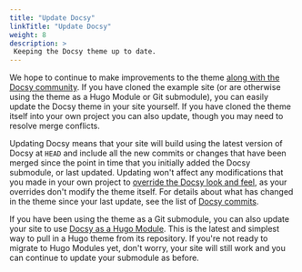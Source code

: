 ```yaml
---
title: "Update Docsy"
linkTitle: "Update Docsy"
weight: 8
description: >
 Keeping the Docsy theme up to date.
---
```


We hope to continue to make improvements to the theme [along with the Docsy community](/docs/contribution-guidelines/). 
If you have cloned the example site (or are otherwise using the theme as a Hugo Module or Git submodule), you can easily update the Docsy theme in your site yourself. If you have cloned the theme itself into your own project you can also update, though you may need to resolve merge conflicts.

Updating Docsy means that your site will build using the latest version of Docsy at `HEAD` and include 
all the new commits or changes that have been merged since the point in time that you initially added the Docsy 
submodule, or last updated. Updating won't affect any modifications that you made in your own project to 
[override the Docsy look and feel](/docs/adding-content/lookandfeel/), as your overrides 
don't modify the theme itself. For details about what has changed in the theme since your last update, see the list of 
[Docsy commits](https://github.com/google/docsy/commits/main).

If you have been using the theme as a Git submodule, you can also update your site to use [Docsy as a Hugo Module](/docs/theme-installation/docsy-as-module/). This is the latest and simplest way to pull in a Hugo theme from its repository. If you're not ready to migrate to Hugo Modules yet, don't worry, your site will still work and you can continue to update your submodule as before.
